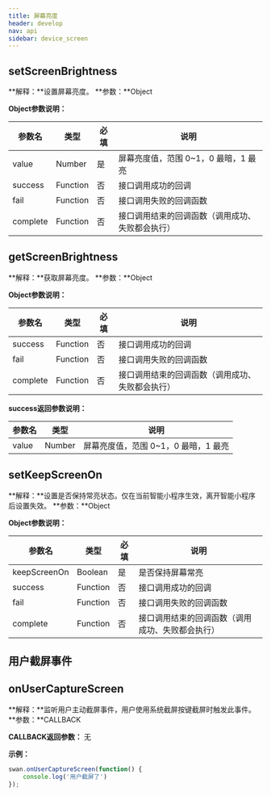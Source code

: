 ```yaml
---
title: 屏幕亮度
header: develop
nav: api
sidebar: device_screen
---
```


setScreenBrightness
---
**解释：**设置屏幕亮度。
**参数：**Object

**Object参数说明：**

|参数名 |类型  |必填  |说明|
|---- | ---- | ---- |---- |
|value |Number | 是  | 屏幕亮度值，范围 0~1，0 最暗，1 最亮|
|success| Function  |  否  | 接口调用成功的回调|
|fail  |  Function  |  否 |  接口调用失败的回调函数|
|complete  |  Function |   否 |  接口调用结束的回调函数（调用成功、失败都会执行）|

getScreenBrightness
---
**解释：**获取屏幕亮度。
**参数：**Object

**Object参数说明：**

|参数名 |类型  |必填  |说明|
|---- | ---- | ---- |---- |
|success| Function  |  否  | 接口调用成功的回调|
|fail  |  Function  |  否 |  接口调用失败的回调函数|
|complete  |  Function |   否 |  接口调用结束的回调函数（调用成功、失败都会执行）|

**success返回参数说明：**

|参数名 |类型  |说明|
|---- | ---- | ---- |
|value   | Number | 屏幕亮度值，范围 0~1，0 最暗，1 最亮|

setKeepScreenOn
---
**解释：**设置是否保持常亮状态。仅在当前智能小程序生效，离开智能小程序后设置失效。
**参数：**Object

**Object参数说明：**

|参数名 |类型  |必填  |说明|
|---- | ---- | ---- |---- |
|keepScreenOn |Boolean | 是  | 是否保持屏幕常亮|
|success| Function  |  否  | 接口调用成功的回调|
|fail  |  Function  |  否 |  接口调用失败的回调函数|
|complete  |  Function |   否 |  接口调用结束的回调函数（调用成功、失败都会执行）|

用户截屏事件
----

onUserCaptureScreen
---
**解释：**监听用户主动截屏事件，用户使用系统截屏按键截屏时触发此事件。
**参数：**CALLBACK

**CALLBACK返回参数：**
无

****示例：****

```js
swan.onUserCaptureScreen(function() {
    console.log('用户截屏了')
});
```
